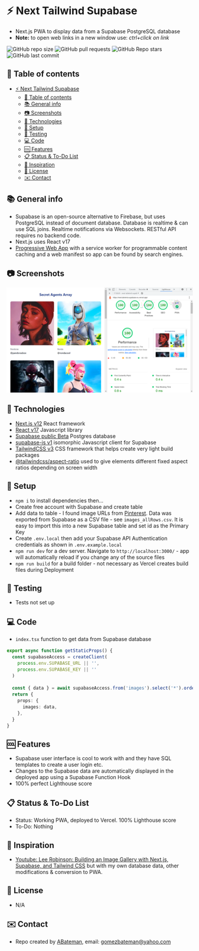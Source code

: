 # :zap: Next Tailwind Supabase

* Next.js PWA to display data from a Supabase PostgreSQL database
* **Note:** to open web links in a new window use: _ctrl+click on link_

![GitHub repo size](https://img.shields.io/github/repo-size/AndrewJBateman/next-tailwind-supabase?style=plastic)
![GitHub pull requests](https://img.shields.io/github/issues-pr/AndrewJBateman/next-tailwind-supabase?style=plastic)
![GitHub Repo stars](https://img.shields.io/github/stars/AndrewJBateman/next-tailwind-supabase?style=plastic)
![GitHub last commit](https://img.shields.io/github/last-commit/AndrewJBateman/next-tailwind-supabase?style=plastic)

## :page_facing_up: Table of contents

* [:zap: Next Tailwind Supabase](#zap-next-tailwind-supabase)
  * [:page_facing_up: Table of contents](#page_facing_up-table-of-contents)
  * [:books: General info](#books-general-info)
  * [:camera: Screenshots](#camera-screenshots)
  * [:signal_strength: Technologies](#signal_strength-technologies)
  * [:floppy_disk: Setup](#floppy_disk-setup)
  * [:flashlight: Testing](#flashlight-testing)
  * [:computer: Code](#computer-code)
  * [:cool: Features](#cool-features)
  * [:clipboard: Status & To-Do List](#clipboard-status--to-do-list)
  * [:clap: Inspiration](#clap-inspiration)
  * [:file_folder: License](#file_folder-license)
  * [:envelope: Contact](#envelope-contact)

## :books: General info

* Supabase is an open-source alternative to Firebase, but uses PostgreSQL instead of document database. Database is realtime & can use SQL joins. Realtime notifications via Websockets. RESTful API requires no backend code.
* Next.js uses React v17
* [Progressive Web App](https://en.wikipedia.org/wiki/Progressive_web_application) with a service worker for programmable content caching and a web manifest so app can be found by search engines.

## :camera: Screenshots

![Example screenshot](./img/lighthouse.png)

## :signal_strength: Technologies

* [Next.js v12](https://nextjs.org/) React framework
* [React v17](https://reactjs.org/) Javascript library
* [Supabase public Beta](https://supabase.io/) Postgres database
* [supabase-js v1](https://www.npmjs.com/package/@supabase/supabase-js) isomorphic Javascript client for Supabase
* [TailwindCSS v3](https://www.npmjs.com/package/tailwindcss) CSS framework that helps create very light build packages
* [@tailwindcss/aspect-ratio](https://www.npmjs.com/package/@tailwindcss/aspect-ratio) used to give elements different fixed aspect ratios depending on screen width

## :floppy_disk: Setup

* `npm i` to install dependencies then...
* Create free account with Supabase and create table
* Add data to table - I found image URLs from [Pinterest](https://www.pinterest.com.mx/). Data was exported from Supabase as a CSV file - see `images_allRows.csv`. It is easy to import this into a new Supabase table and set id as the Primary Key
* Create `.env.local` then add your Supabase API Authentication credentials as shown in `.env.example.local`
* `npm run dev` for a dev server. Navigate to `http://localhost:3000/` - app will automatically reload if you change any of the source files
* `npm run build` for a build folder - not necessary as Vercel creates build files during Deployment

## :flashlight: Testing

* Tests not set up

## :computer: Code

* `index.tsx` function to get data from Supabase database

```typescript
export async function getStaticProps() {
  const supabaseAccess = createClient(
    process.env.SUPABASE_URL || '',
    process.env.SUPABASE_KEY || ''
  )

  const { data } = await supabaseAccess.from('images').select('*').order('id')
  return {
    props: {
      images: data,
    },
  }
}
```

## :cool: Features

* Supabase user interface is cool to work with and they have SQL templates to create a user login etc.
* Changes to the Supabase data are automatically displayed in the deployed app using a Supabase Function Hook
* 100% perfect Lighthouse score

## :clipboard: Status & To-Do List

* Status: Working PWA, deployed to Vercel. 100% Lighthouse score
* To-Do: Nothing

## :clap: Inspiration

* [Youtube: Lee Robinson: Building an Image Gallery with Next.js, Supabase, and Tailwind CSS](https://www.youtube.com/watch?v=BSoRXk1FIw8) but with my own database data, other modifications & conversion to PWA.

## :file_folder: License

* N/A

## :envelope: Contact

* Repo created by [ABateman](https://github.com/AndrewJBateman), email: gomezbateman@yahoo.com
